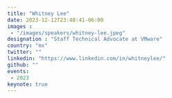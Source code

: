 ```yaml
---
title: "Whitney Lee"
date: 2023-12-12T23:40:41-06:00
images :
 - "/images/speakers/whitney-lee.jpeg"
designation : "Staff Technical Advocate at VMware"
country: "mx"
twitter: ""
linkedin: "https://www.linkedin.com/in/whitneylee/"
github: ""
events:
 - 2023
keynote: true
---
```


